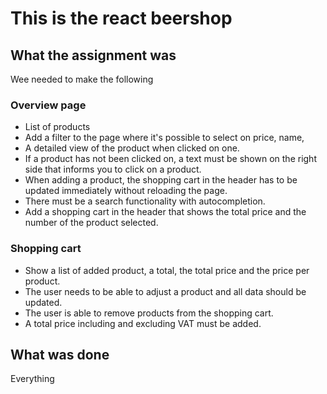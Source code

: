 # This is the react beershop

## What the assignment was

Wee needed to make the following

### Overview page

- List of products
- Add a filter to the page where it's possible to select on price, name,
- A detailed view of the product when clicked on one.
- If a product has not been clicked on, a text must be shown on the right side that informs you
to click on a product.
- When adding a product, the shopping cart in the header has to be updated immediately
without reloading the page.
- There must be a search functionality with autocompletion.
- Add a shopping cart in the header that shows the total price and the number of the product
selected.

### Shopping cart

- Show a list of added product, a total, the total price and the price per product.
- The user needs to be able to adjust a product and all data should be updated.
- The user is able to remove products from the shopping cart.
- A total price including and excluding VAT must be added.

## What was done

Everything